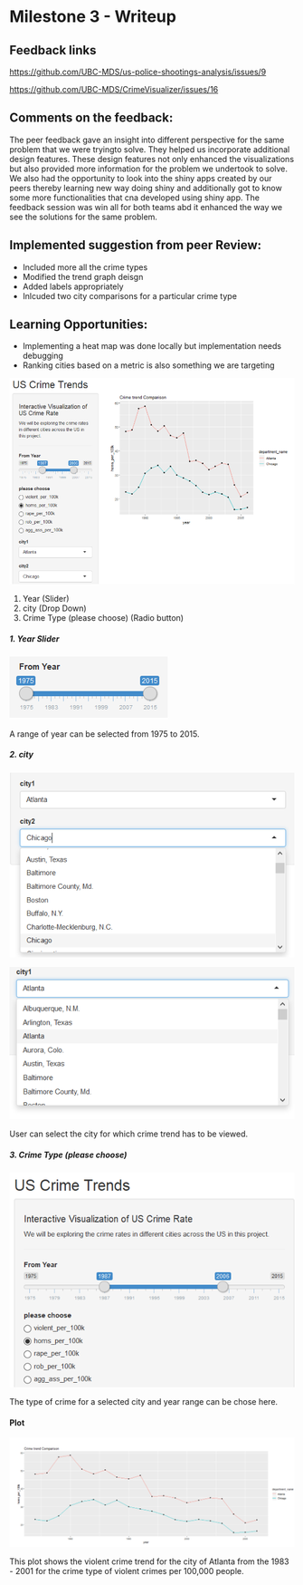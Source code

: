 # Milestone 3 - Writeup

## Feedback links

https://github.com/UBC-MDS/us-police-shootings-analysis/issues/9

https://github.com/UBC-MDS/CrimeVisualizer/issues/16


## Comments on the feedback:

The peer feedback gave an insight into different perspective for the same problem that we were tryingto solve. They helped us incorporate additional design features.
These design features not only enhanced the visualizations but also provided more information for the problem we undertook to solve.
We also had the opportunity to look into the shiny apps created by our peers thereby learning new way doing shiny and additionally got to
know some more functionalities that cna developed using shiny app. The feedback session was win all for both teams abd it enhanced the way we see the solutions for the same problem.

## Implemented suggestion from peer Review:

- Included more all the crime types
- Modified the trend graph deisgn
- Added labels appropriately
- Inlcuded two city comparisons for a particular crime type

## Learning Opportunities:
 - Implementing a heat map was done locally but implementation needs debugging
 - Ranking cities based on a metric is also something we are targeting

![](app_overview.png)

1. Year (Slider)
2. city (Drop Down)
3. Crime Type (please choose) (Radio button)

##### 1. Year Slider

![](/milestone2/year_slider.png)

A range of year can be selected from 1975 to 2015.

##### 2. city

![](city2_dropdown.png)



![](city1_dropdown.png)


User can select the city for which crime trend has to be viewed.


##### 3. Crime Type (please choose)

![](crime_type.png)

The type of crime for a selected city and year range can be chose here.

#### Plot

![](title_label_trend.png)

This plot shows the violent crime trend for the city of Atlanta from the 1983 - 2001 for the crime type of violent crimes per 100,000 people.






